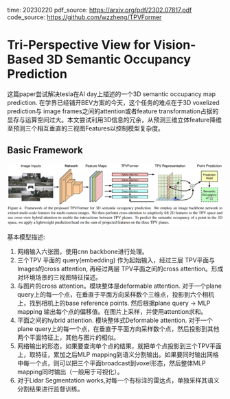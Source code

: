 time: 20230220
pdf_source: https://arxiv.org/pdf/2302.07817.pdf
code_source: https://github.com/wzzheng/TPVFormer

# Tri-Perspective View for Vision-Based 3D Semantic Occupancy Prediction

这篇paper尝试解决tesla在AI day上描述的一个3D semantic occupancy map prediction. 在学界已经铺开BEV方案的今天，这个任务的难点在于3D voxelized prediction与 image frames之间的attention或者feature transformation占据的显存与运算空间过大。本文尝试利用3D信息的冗余，从预测三维立体feature降维至预测三个相互垂直的三视图Features以控制模型复杂度。

## Basic Framework

![image](res/tpv_framework.png)

基本模型描述:

1. 网络输入六张图，使用cnn backbone进行处理。
2. 三个TPV 平面的 query(embedding) 作为起始输入，经过三层 TPV平面与Images的cross attention, 再经过两层 TPV平面之间的cross attention。形成对环境场景的三视图特征描述。
3. 与图片的cross attention。模块整体是deformable attention. 对于一个plane query上的每一个点，在垂直于平面方向采样数个三维点，投影到六个相机上，找到相机上的base reference points. 然后根据plane query -> MLP mapping 输出每个点的偏移值。在图片上采样，并使用attention求和。
4. 平面之间的hybrid attention. 模块整体式Deformable attention. 对于一个plane query上的每一个点，在垂直于平面方向采样数个点，然后投影到其他两个平面特征上，其他与图片的相似。
5. 网络输出的形态，如果要查询单个点的结果，就把单个点投影到三个TPV平面上，取特征，累加之后MLP mapping到语义分割输出。如果要同时输出网格中每一个点，则可以把三个平面broadcast到voxel形态，然后整体MLP mapping同时输出（一般用于可视化）。
6. 对于Lidar Segmentation works,对每一个有标注的雷达点，单独采样其语义分割结果进行监督训练。
